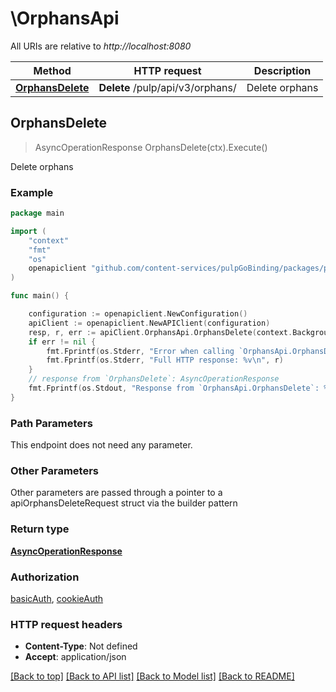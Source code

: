 # \OrphansApi

All URIs are relative to *http://localhost:8080*

Method | HTTP request | Description
------------- | ------------- | -------------
[**OrphansDelete**](OrphansApi.md#OrphansDelete) | **Delete** /pulp/api/v3/orphans/ | Delete orphans



## OrphansDelete

> AsyncOperationResponse OrphansDelete(ctx).Execute()

Delete orphans



### Example

```go
package main

import (
    "context"
    "fmt"
    "os"
    openapiclient "github.com/content-services/pulpGoBinding/packages/pulpGoBinding"
)

func main() {

    configuration := openapiclient.NewConfiguration()
    apiClient := openapiclient.NewAPIClient(configuration)
    resp, r, err := apiClient.OrphansApi.OrphansDelete(context.Background()).Execute()
    if err != nil {
        fmt.Fprintf(os.Stderr, "Error when calling `OrphansApi.OrphansDelete``: %v\n", err)
        fmt.Fprintf(os.Stderr, "Full HTTP response: %v\n", r)
    }
    // response from `OrphansDelete`: AsyncOperationResponse
    fmt.Fprintf(os.Stdout, "Response from `OrphansApi.OrphansDelete`: %v\n", resp)
}
```

### Path Parameters

This endpoint does not need any parameter.

### Other Parameters

Other parameters are passed through a pointer to a apiOrphansDeleteRequest struct via the builder pattern


### Return type

[**AsyncOperationResponse**](AsyncOperationResponse.md)

### Authorization

[basicAuth](../README.md#basicAuth), [cookieAuth](../README.md#cookieAuth)

### HTTP request headers

- **Content-Type**: Not defined
- **Accept**: application/json

[[Back to top]](#) [[Back to API list]](../README.md#documentation-for-api-endpoints)
[[Back to Model list]](../README.md#documentation-for-models)
[[Back to README]](../README.md)

